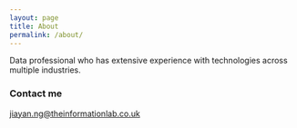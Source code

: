 ```yaml
---
layout: page
title: About
permalink: /about/
---
```


Data professional who has extensive experience with technologies across multiple industries. 

### Contact me

[jiayan.ng@theinformationlab.co.uk](mailto:email@domain.com)
